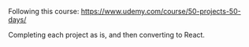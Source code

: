 Following this course:
https://www.udemy.com/course/50-projects-50-days/

Completing each project as is, and then converting to React.
